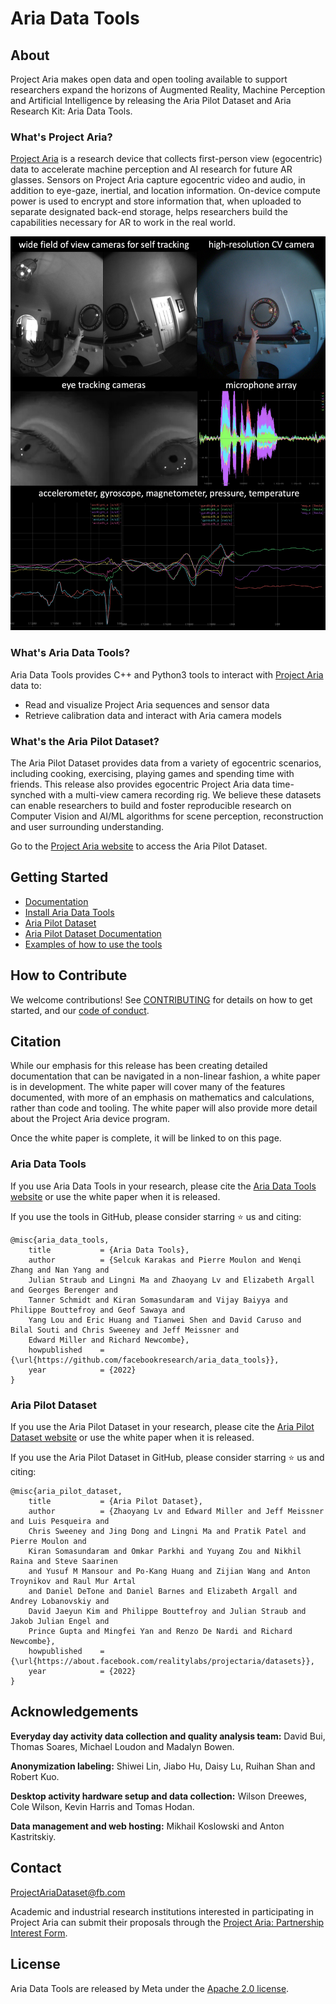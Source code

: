 # Aria Data Tools

## About

Project Aria makes open data and open tooling available to support researchers expand the horizons of Augmented Reality, Machine Perception and Artificial Intelligence by releasing the Aria Pilot Dataset and Aria Research Kit: Aria Data Tools.

### What's Project Aria?

[Project Aria](https://about.facebook.com/realitylabs/projectaria/) is a research device that collects first-person view (egocentric) data to accelerate machine perception and AI research for future AR glasses. Sensors on Project Aria capture egocentric video and audio, in addition to eye-gaze, inertial, and location information. On-device compute power is used to encrypt and store information that, when uploaded to separate designated back-end storage, helps researchers build the capabilities necessary for AR to work in the real world.

![Aria multi modal sensors preview](data/aria_sensors.jpg?raw=true "Title")


### What's Aria Data Tools?

Aria Data Tools provides C++ and Python3 tools to interact with [Project Aria](https://about.facebook.com/realitylabs/projectaria/) data to:

* Read and visualize Project Aria sequences and sensor data
* Retrieve calibration data and interact with Aria camera models


### What's the Aria Pilot Dataset?

The Aria Pilot Dataset provides data from a variety of egocentric scenarios, including cooking, exercising, playing games and spending time with friends. This release also provides egocentric Project Aria data time-synched with a multi-view camera recording rig. We believe these datasets can enable researchers to build and foster reproducible research on Computer Vision and AI/ML algorithms for scene perception, reconstruction and user surrounding understanding.

Go to the [Project Aria website](https://about.facebook.com/realitylabs/projectaria/datasets) to access the Aria Pilot Dataset.

## Getting Started

* [Documentation](https://facebookresearch.github.io/Aria_data_tools/docs/overview/)
* [Install Aria Data Tools](https://facebookresearch.github.io/Aria_data_tools/docs/Install/)
* [Aria Pilot Dataset](https://about.facebook.com/realitylabs/projectaria/datasets)
* [Aria Pilot Dataset Documentation](https://facebookresearch.github.io/Aria_data_tools/docs/pilotdata/pilotdata-index/)
* [Examples of how to use the tools](https://facebookresearch.github.io/Aria_data_tools/docs/howto/examples/)

## How to Contribute

We welcome contributions! See [CONTRIBUTING](https://github.com/facebookresearch/Aria_data_tools/blob/main/CONTRIBUTING.md) for details on how to get started, and our [code of conduct](https://github.com/facebookresearch/Aria_data_tools/blob/main/CODE_OF_CONDUCT.md).


## Citation
While our emphasis for this release has been creating detailed documentation that can be navigated in a non-linear fashion, a white paper is in development. The white paper will cover many of the features documented, with more of an emphasis on mathematics and calculations, rather than code and tooling. The white paper will also provide more detail about the Project Aria device program.

Once the white paper is complete, it will be linked to on this page.

### Aria Data Tools

If you use Aria Data Tools in your research, please cite the [Aria Data Tools website](https://facebookresearch.github.io/Aria_data_tools/) or use the white paper when it is released.

If you use the tools in GitHub, please consider starring ⭐ us and citing:


```
@misc{aria_data_tools,
    title           = {Aria Data Tools},
    author          = {Selcuk Karakas and Pierre Moulon and Wenqi Zhang and Nan Yang and
    Julian Straub and Lingni Ma and Zhaoyang Lv and Elizabeth Argall and Georges Berenger and
    Tanner Schmidt and Kiran Somasundaram and Vijay Baiyya and Philippe Bouttefroy and Geof Sawaya and
    Yang Lou and Eric Huang and Tianwei Shen and David Caruso and Bilal Souti and Chris Sweeney and Jeff Meissner and
    Edward Miller and Richard Newcombe},
    howpublished    = {\url{https://github.com/facebookresearch/aria_data_tools}},
    year            = {2022}
}
```
### Aria Pilot Dataset


If you use the Aria Pilot Dataset in your research, please cite the [Aria Pilot Dataset website](https://about.facebook.com/realitylabs/projectaria/datasets) or use the white paper when it is released.

If you use the Aria Pilot Dataset in GitHub, please consider starring ⭐ us and citing:

```
@misc{aria_pilot_dataset,
    title           = {Aria Pilot Dataset},
    author          = {Zhaoyang Lv and Edward Miller and Jeff Meissner and Luis Pesqueira and
    Chris Sweeney and Jing Dong and Lingni Ma and Pratik Patel and Pierre Moulon and
    Kiran Somasundaram and Omkar Parkhi and Yuyang Zou and Nikhil Raina and Steve Saarinen
    and Yusuf M Mansour and Po-Kang Huang and Zijian Wang and Anton Troynikov and Raul Mur Artal
    and Daniel DeTone and Daniel Barnes and Elizabeth Argall and Andrey Lobanovskiy and
    David Jaeyun Kim and Philippe Bouttefroy and Julian Straub and Jakob Julian Engel and
    Prince Gupta and Mingfei Yan and Renzo De Nardi and Richard Newcombe},
    howpublished    = {\url{https://about.facebook.com/realitylabs/projectaria/datasets}},
    year            = {2022}
}
```

## Acknowledgements

**Everyday day activity data collection and quality analysis team:** David Bui, Thomas Soares, Michael Loudon and Madalyn Bowen.

**Anonymization labeling:** Shiwei Lin, Jiabo Hu, Daisy Lu, Ruihan Shan and Robert Kuo.

**Desktop activity hardware setup and data collection:** Wilson Dreewes, Cole Wilson, Kevin Harris and Tomas Hodan.

**Data management and web hosting:** Mikhail Koslowski and Anton Kastritskiy.


## Contact

ProjectAriaDataset@fb.com

Academic and industrial research institutions interested in participating in Project Aria can submit their proposals through the [Project Aria: Partnership Interest Form](https://docs.google.com/forms/d/e/1FAIpQLSdA4Rba4nmsr18VkBcBCCwRnWLgBtX7KoCDH-uWfRdrBxTG1A/viewform).

## License

Aria Data Tools are released by Meta under the [Apache 2.0 license](https://github.com/facebookresearch/aria_data_tools/blob/main/LICENSE).
